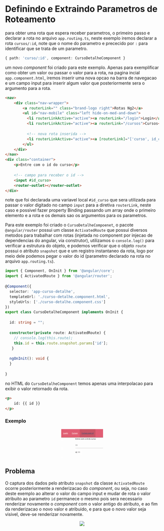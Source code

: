 # Definindo e Extraindo Parametros de Roteamento

para obter uma rota que espera receber parametros, o primeiro passo e declarar a rota no arquivo `app.routing.ts`, neste exemplo iremos declarar a rota `cursos/:id`, note que o nome do parametro e prececido por `:` para identificar que se trata de um parametro.

```typescript
{ path: 'curso/:id', component: CursoDetalheComponent }
```
um novo _component_ foi criado para este exemplo. Apenas para exemplificar como obter um valor ou passar o valor para a rota, na pagina incial `app.component.html`, iremos inserir uma nova opcao na barra de navegacao e um campo input para inserir algum valor que posteriormente sera o argumento para a rota.

```HTML
<nav>
    <div class="nav-wrapper">
        <a routerLink="" class="brand-logo right">Rotas Ng2</a>
        <ul id="nav-mobile" class="left hide-on-med-and-down">
          <li routerLinkActive="active"><a routerLink="/login">Login</a></li>
          <li routerLinkActive="active"><a routerLink="/cursos">Cursos</a></li>

          <!-- nova rota inserida -->
          <li routerLinkActive="active"><a [routerLink]="['curso', id_curso.value]">Cursos com Id</a></li>
        </ul>
    </div>
</nav>
<div class="container">
    <p>Entre com o id do curso</p>

    <!-- campo para receber o id -->
    <input #id_curso>
    <router-outlet></router-outlet>
</div>
```

note que foi declarada uma variavel local `#id_curso` que sera utilizada para passar o valor digitado no campo `input` para a diretiva `routerLink`, neste caso e possivel fazer property Binding passando um array onde o primeiro elemento e a rota e os demais sao os argumentos para os parametros.

Para este exemplo foi criado o `CursoDetalheCompoenet`, o pacote `@angular/router` possui um classe `ActivatedRoute` que possui diversos metodos para trabalhar com rotas (injetada no component por injecao de dependencias do angular, via construtor), utilizamos o `console.log()` para verificar a estrutura do objeto, e podemos verificar que o objeto `route` possui o atributo `snapshot` que e um registro instantaneo da rota, logo por meio dele podemos pegar o valor do id (parametro declarado na rota no arquivo `app.routing.ts`).

```typescript
import { Component, OnInit } from '@angular/core';
import { ActivatedRoute } from '@angular/router';

@Component({
  selector: 'app-curso-detalhe',
  templateUrl: './curso-detalhe.component.html',
  styleUrls: ['./curso-detalhe.component.css']
})
export class CursoDetalheComponent implements OnInit {

  id: string = "";

  constructor(private route: ActivatedRoute) {
    // console.log(this.route);
    this.id = this.route.snapshot.params['id'];
   }

  ngOnInit(): void {
  }

}
```

no HTML do `CursoDetalheComponent` temos apenas uma interpolacao para exibir o valor retornado da rota.

```HTML
<p>
    id: {{ id }}
</p>
```

### Exemplo
<p align="center">
    <img src="img/rotas-com-parametros.gif"><br>
</p>

## Problema

O captura dos dados pelo atributo `snapshot` da classe `ActivatedRoute` ocorre posteriormente a renderizacao do _component_, ou seja, no caso deste exemplo ao alterar o valor do campo input e mudar de rota o valor atribuito ao parametro `id` permanece o mesmo pois sera necessario renderizar novamente o _component_ com o valor antigo do atributo, e ao fim da renderizacao o novo valor e atribuido, e para que o novo valor seja visivel, deve-se renderizar novamente.

<p align="center">
    <img src="img/mudanca-rotas.gif"><br>
</p>